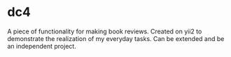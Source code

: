 # dc4
A piece of functionality for making book reviews. Created on yii2 to demonstrate the realization of my everyday tasks. Can be extended and be an independent project. 
